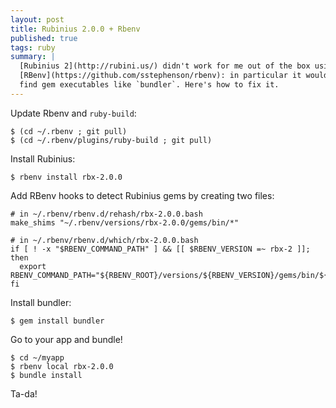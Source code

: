 ```yaml
---
layout: post
title: Rubinius 2.0.0 + Rbenv
published: true
tags: ruby
summary: |
  [Rubinius 2](http://rubini.us/) didn't work for me out of the box using
  [RBenv](https://github.com/sstephenson/rbenv): in particular it wouldn't
  find gem executables like `bundler`. Here's how to fix it.
---
```


Update Rbenv and `ruby-build`:

    $ (cd ~/.rbenv ; git pull)
    $ (cd ~/.rbenv/plugins/ruby-build ; git pull)

Install Rubinius:

    $ rbenv install rbx-2.0.0

Add RBenv hooks to detect Rubinius gems by creating two files:

    # in ~/.rbenv/rbenv.d/rehash/rbx-2.0.0.bash
    make_shims "~/.rbenv/versions/rbx-2.0.0/gems/bin/*"
 
    # in ~/.rbenv/rbenv.d/which/rbx-2.0.0.bash
    if [ ! -x "$RBENV_COMMAND_PATH" ] && [[ $RBENV_VERSION =~ rbx-2 ]]; then
      export RBENV_COMMAND_PATH="${RBENV_ROOT}/versions/${RBENV_VERSION}/gems/bin/${RBENV_COMMAND}"
    fi

Install bundler:

    $ gem install bundler

Go to your app and bundle!

    $ cd ~/myapp
    $ rbenv local rbx-2.0.0
    $ bundle install

Ta-da!